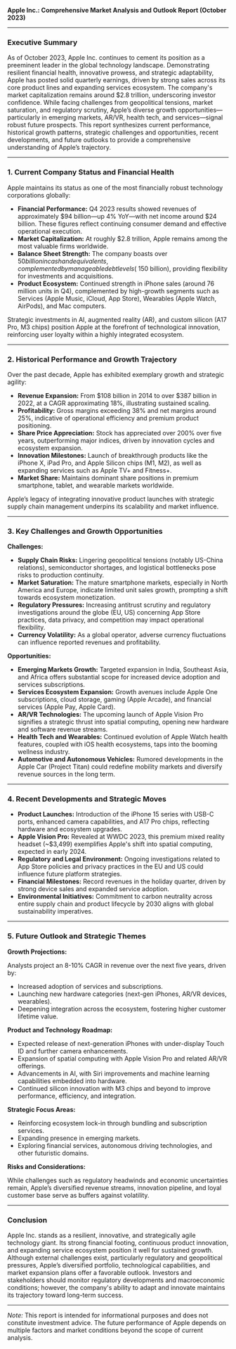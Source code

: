 **Apple Inc.: Comprehensive Market Analysis and Outlook Report (October 2023)**

---

### Executive Summary

As of October 2023, Apple Inc. continues to cement its position as a preeminent leader in the global technology landscape. Demonstrating resilient financial health, innovative prowess, and strategic adaptability, Apple has posted solid quarterly earnings, driven by strong sales across its core product lines and expanding services ecosystem. The company's market capitalization remains around $2.8 trillion, underscoring investor confidence. While facing challenges from geopolitical tensions, market saturation, and regulatory scrutiny, Apple’s diverse growth opportunities—particularly in emerging markets, AR/VR, health tech, and services—signal robust future prospects. This report synthesizes current performance, historical growth patterns, strategic challenges and opportunities, recent developments, and future outlooks to provide a comprehensive understanding of Apple’s trajectory.

---

### 1. Current Company Status and Financial Health

Apple maintains its status as one of the most financially robust technology corporations globally:

- **Financial Performance:** Q4 2023 results showed revenues of approximately $94 billion—up 4% YoY—with net income around $24 billion. These figures reflect continuing consumer demand and effective operational execution.
- **Market Capitalization:** At roughly $2.8 trillion, Apple remains among the most valuable firms worldwide.
- **Balance Sheet Strength:** The company boasts over $50 billion in cash and equivalents, complemented by manageable debt levels (~$150 billion), providing flexibility for investments and acquisitions.
- **Product Ecosystem:** Continued strength in iPhone sales (around 76 million units in Q4), complemented by high-growth segments such as Services (Apple Music, iCloud, App Store), Wearables (Apple Watch, AirPods), and Mac computers.

Strategic investments in AI, augmented reality (AR), and custom silicon (A17 Pro, M3 chips) position Apple at the forefront of technological innovation, reinforcing user loyalty within a highly integrated ecosystem.

---

### 2. Historical Performance and Growth Trajectory

Over the past decade, Apple has exhibited exemplary growth and strategic agility:

- **Revenue Expansion:** From $108 billion in 2014 to over $387 billion in 2022, at a CAGR approximating 18%, illustrating sustained scaling.
- **Profitability:** Gross margins exceeding 38% and net margins around 25%, indicative of operational efficiency and premium product positioning.
- **Share Price Appreciation:** Stock has appreciated over 200% over five years, outperforming major indices, driven by innovation cycles and ecosystem expansion.
- **Innovation Milestones:** Launch of breakthrough products like the iPhone X, iPad Pro, and Apple Silicon chips (M1, M2), as well as expanding services such as Apple TV+ and Fitness+.
- **Market Share:** Maintains dominant share positions in premium smartphone, tablet, and wearable markets worldwide.

Apple’s legacy of integrating innovative product launches with strategic supply chain management underpins its scalability and market influence.

---

### 3. Key Challenges and Growth Opportunities

**Challenges:**

- **Supply Chain Risks:** Lingering geopolitical tensions (notably US-China relations), semiconductor shortages, and logistical bottlenecks pose risks to production continuity.
- **Market Saturation:** The mature smartphone markets, especially in North America and Europe, indicate limited unit sales growth, prompting a shift towards ecosystem monetization.
- **Regulatory Pressures:** Increasing antitrust scrutiny and regulatory investigations around the globe (EU, US) concerning App Store practices, data privacy, and competition may impact operational flexibility.
- **Currency Volatility:** As a global operator, adverse currency fluctuations can influence reported revenues and profitability.

**Opportunities:**

- **Emerging Markets Growth:** Targeted expansion in India, Southeast Asia, and Africa offers substantial scope for increased device adoption and services subscriptions.
- **Services Ecosystem Expansion:** Growth avenues include Apple One subscriptions, cloud storage, gaming (Apple Arcade), and financial services (Apple Pay, Apple Card).
- **AR/VR Technologies:** The upcoming launch of Apple Vision Pro signifies a strategic thrust into spatial computing, opening new hardware and software revenue streams.
- **Health Tech and Wearables:** Continued evolution of Apple Watch health features, coupled with iOS health ecosystems, taps into the booming wellness industry.
- **Automotive and Autonomous Vehicles:** Rumored developments in the Apple Car (Project Titan) could redefine mobility markets and diversify revenue sources in the long term.

---

### 4. Recent Developments and Strategic Moves

- **Product Launches:** Introduction of the iPhone 15 series with USB-C ports, enhanced camera capabilities, and A17 Pro chips, reflecting hardware and ecosystem upgrades.
- **Apple Vision Pro:** Revealed at WWDC 2023, this premium mixed reality headset (~$3,499) exemplifies Apple's shift into spatial computing, expected in early 2024.
- **Regulatory and Legal Environment:** Ongoing investigations related to App Store policies and privacy practices in the EU and US could influence future platform strategies.
- **Financial Milestones:** Record revenues in the holiday quarter, driven by strong device sales and expanded service adoption.
- **Environmental Initiatives:** Commitment to carbon neutrality across entire supply chain and product lifecycle by 2030 aligns with global sustainability imperatives.

---

### 5. Future Outlook and Strategic Themes

**Growth Projections:**

Analysts project an 8-10% CAGR in revenue over the next five years, driven by:

- Increased adoption of services and subscriptions.
- Launching new hardware categories (next-gen iPhones, AR/VR devices, wearables).
- Deepening integration across the ecosystem, fostering higher customer lifetime value.

**Product and Technology Roadmap:**

- Expected release of next-generation iPhones with under-display Touch ID and further camera enhancements.
- Expansion of spatial computing with Apple Vision Pro and related AR/VR offerings.
- Advancements in AI, with Siri improvements and machine learning capabilities embedded into hardware.
- Continued silicon innovation with M3 chips and beyond to improve performance, efficiency, and integration.

**Strategic Focus Areas:**

- Reinforcing ecosystem lock-in through bundling and subscription services.
- Expanding presence in emerging markets.
- Exploring financial services, autonomous driving technologies, and other futuristic domains.

**Risks and Considerations:**

While challenges such as regulatory headwinds and economic uncertainties remain, Apple’s diversified revenue streams, innovation pipeline, and loyal customer base serve as buffers against volatility.

---

### **Conclusion**

Apple Inc. stands as a resilient, innovative, and strategically agile technology giant. Its strong financial footing, continuous product innovation, and expanding service ecosystem position it well for sustained growth. Although external challenges exist, particularly regulatory and geopolitical pressures, Apple’s diversified portfolio, technological capabilities, and market expansion plans offer a favorable outlook. Investors and stakeholders should monitor regulatory developments and macroeconomic conditions; however, the company's ability to adapt and innovate maintains its trajectory toward long-term success.

---

*Note:* This report is intended for informational purposes and does not constitute investment advice. The future performance of Apple depends on multiple factors and market conditions beyond the scope of current analysis.